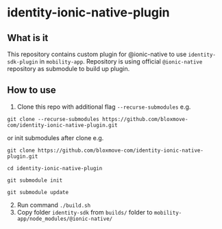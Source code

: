 # identity-ionic-native-plugin

## What is it
This repository contains custom plugin for @ionic-native to use `identity-sdk-plugin` in `mobility-app`. 
Repository is using official `@ionic-native` repository as submodule to build up plugin.

## How to use
1. Clone this repo with additional flag `--recurse-submodules` e.g.
```
git clone --recurse-submodules https://github.com/bloxmove-com/identity-ionic-native-plugin.git
```
or init submodules after clone e.g.
```
git clone https://github.com/bloxmove-com/identity-ionic-native-plugin.git

cd identity-ionic-native-plugin

git submodule init

git submodule update
```
2. Run command `./build.sh`
3. Copy folder `identity-sdk` from `builds/` folder to `mobility-app/node_modules/@ionic-native/`
